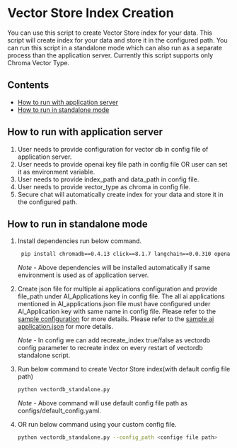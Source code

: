 # Vector Store Index Creation 

You can use this script to create Vector Store index for your data. This script will create index for your data and store it in the configured path.
You can run this script in a standalone mode which can also run as a separate process than the application server.
Currently this script supports only Chroma Vector Type.

## Contents
- [How to run with application server](#run-application-server)
- [How to run in standalone mode](#run-standalone-mode)

## How to run with application server <a name="run-application-server"></a>
1. User needs to provide configuration for vector db in config file of application server.
2. User needs to provide openai key file path in config file OR user can set it as environment variable.
3. User needs to provide index_path and data_path in config file.
4. User needs to provide vector_type as chroma in config file.
5. Secure chat will automatically create index for your data and store it in the configured path.


## How to run in standalone mode <a name="run-standalone-mode"></a>
1. Install dependencies run below command.
   ```bash
    pip install chromadb==0.4.13 click==8.1.7 langchain==0.0.310 openai==0.28.1 openai==0.28.1 urllib3==1.26.16
   ```
   _Note_ - Above dependencies will be installed automatically if same environment is used as of application server.

2. Create json file for multiple ai applications configuration and provide file_path under AI_Applications key in config file. 
   The all ai applications mentioned in AI_applications.json file must have configured under AI_Application key with same name in config file. 
   Please refer to the [sample configuration](../configs/default_config.yaml) for more details. 
   Please refer to the [sample ai application.json](../configs/AI_applications.json) for more details.
   
   _Note_ - In config we can add recreate_index true/false as vectordb config parameter to recreate index on every restart of vectordb standalone script.

3. Run below command to create Vector Store index(with default config file path)
    ```bash
    python vectordb_standalone.py
    ```
    _Note_ - Above command will use default config file path as configs/default_config.yaml.

4. OR run below command using your custom config file.
    ```bash
    python vectordb_standalone.py --config_path <confige file path>
    ```